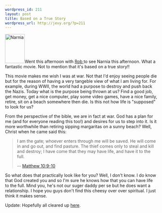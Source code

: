 ```yaml
--- 
wordpress_id: 211
layout: post
title: Based on a True Story
wordpress_url: http://jevy.org/?p=211
---
```

<a href="http://www.imdb.com/title/tt0363771/"><img width="65" height="96" alt="Narnia" id="image241" class="alignleft" src="http://jevy.org/wp-content/uploads/2006/01/29m.thumbnail.jpg" /></a>Went this afternoon with <a href="http://flat-scan.livejournal.com/">Rob </a>to see Narnia this afternoon.  What a fantastic movie.  Not to mention that it's based on a true story!!

This movie makes me wish I was at war.  Not that I'd enjoy seeing people die but for the reason of having a very tangeble view of what I am living for.  For example, during WWII, the world had a purpose to destroy and push back the Nazis.  Today what is the purpose being thrown at us?  Find a good job, get money, get a nice computer, play some video games, have a nice family, retire, sit on a beach somewhere then die.  Is this not how life is "supposed" to look for us?

From the perspective of the bible, we are in fact at war.  God has a plan for me (and for everyone reading this too!) and desires for us to step into it.  Is it more worthwhile than retiring sipping margaritas on a sunny beach?  Well, Christ when he came said this:
<blockquote><span id="en-NIV-26480" class="sup" />I am the gate; whoever enters through me will be saved. He will come in and go out, and find pasture. <span id="en-NIV-26481" class="sup" />The thief comes only to steal and kill and destroy; I have come that they may have life, and have it to the full.

-- <a href="http://www.biblegateway.com/passage/?search=john%2010:9-10;&version=31;">Matthew 10:9-10</a></blockquote>
So what does that practically look like for you?  Well, I don't know.  I do know that God created you and so I'm sure he knows how that you can have life to the full.  Mind you, he's not our suger daddy per se but he does want a relationship.  I hope you guys don't find this cheesy over over spiritual.  I just think it makes sense.

Update: Hopefully all cleared up <a href="http://jevy.org/2006/01/30/crazy-war-lover/">here</a>.
